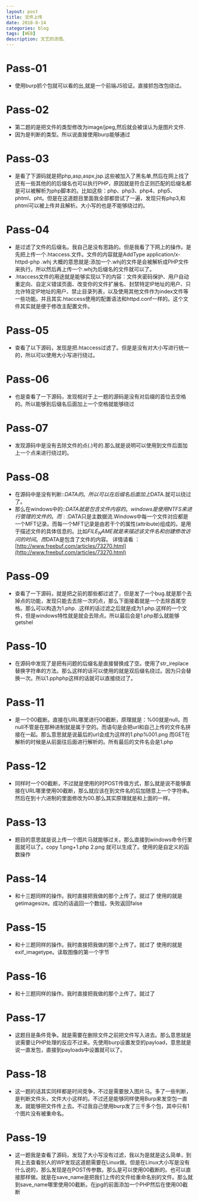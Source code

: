 ```yaml
---
layout: post
title: 文件上传
date: 2018-8-14
categories: blog
tags: [WEB]
description: 文艺的流氓。
---
```

# Pass-01 #
 - 使用burp抓个包就可以看的出,就是一个前端JS验证。直接抓包改包绕过。
# Pass-02 #
 - 第二题的是把文件的类型修改为image/jpeg,然后就会被误认为是图片文件.
 - 因为是判断的类型。所以说直接使用burp能够通过
# Pass-03 #
 - 是看了下源码就是把php,asp,aspx,jsp.这些被加入了黑名单,然后在网上找了还有一些其他的的后缀名也可以执行PHP，原因就是符合正则匹配的后缀名都是可以被解析为php脚本的。比如这些：php、php3、php4、php5、phtml、pht。但是在这道题目里面我全部都尝试了一遍，发现只有php3,和phtml可以被上传并且解析。大小写的也是不能够绕过的。
# Pass-04 #
 - 是过滤了文件的后缀名。我自己是没有思路的。但是我看了下网上的操作。是先把上传一个.htaccess.文件。文件的内容就是AddType application/x-httpd-php .whj 大概的意思就是:添加一个.whj的文件是会被解析成PHP文件来执行。所以然后再上传一个.whj为后缀名的文件就可以了。
 - .htaccess文件的用途就是能够实现以下的内容：文件夹密码保护、用户自动重定向、自定义错误页面、改变你的文件扩展名、封禁特定IP地址的用户、只允许特定IP地址的用户、禁止目录列表，以及使用其他文件作为index文件等一些功能。并且其实.htaccess使用的配置语法和httpd.conf一样的。这个文件其实就是便于修改主配置文件。
# Pass-05 #
 - 查看了以下源码，发现是把.htaccess过滤了。但是是没有对大小写进行统一的，所以可以使用大小写进行绕过。
# Pass-06 #
 - 也是查看了一下源码，发现相对于上一题的源码是没有对后缀的首位去空格的。所以能够到后缀名后面加上一个空格就能够绕过
# Pass-07 #
 - 发现源码中是没有去除文件的点(.)号的.那么就是说明可以使用到文件后面加上一个点来进行绕过的。
# Pass-08 #
 - 在源码中是没有判断::$DATA的。所以可以在后缀名后面加上$DATA.就可以绕过了。
 - 那么在windows中的::$DATA就是包含文件内容的。windows是使用NTFS来进行管理的文件的。而::$DATA只是主数据流.Windows中每一个文件对应都是一个MFT记录。而每一个MFT记录是由若干个的属性(attribute)组成的。是用于描述文件的具体信息的。比如$FILE_NAME就是来描述该文件名和创建修改访问的时间。而$DATA是包含了文件的内容。 详情请看 ：[http://www.freebuf.com/articles/73270.html](http://www.freebuf.com/articles/73270.html)
# Pass-09 #
 - 查看了一下源码，就是把之前的那些都过滤了，但是发了一个bug.就是那个去掉点的功能，发现只能去去除一次的点，那么下面接着就是一个去除首尾空格。那么可以构造为1.php. .这样的话过滤之后就是成为1.php.这样的一个文件，但是windows特性就是就会去除点。所以最后会是1.php那么就能够getshel
# Pass-10 #
 - 在源码中发现了是把有问题的后缀名是直接替换成了空。使用了str_ireplace替换字符串的方法。那么这样的话可以使用的就是双后缀名绕过。因为只会替换一次。所以1.pphphp这样的话就可以直接绕过了。
# Pass-11 #
 - 是一个00截断。直接在URL哪里进行00截断，原理就是：%00就是null。而null不管是在那种进制就是属于空的。而语句是会把url和自己上传的文件名拼接在一起。那么意思就是说最后的url会成为这样的1.php%001.png 而GET在解析的时候是从前面往后面进行解析的。所有最后的文件名会是1.php 
# Pass-12 #
 - 同样时一个00截断，不过就是使用的时POST传值方式，那么就是说不能够直接在URL哪里使用00截断，那么就应该在到文件名的后加随意上一个字符串。然后在到十六进制的里面修改为00.那么其实原理就是和上面的一样。
# Pass-13 #
 - 题目的意思就是说上传一个图片马就能够过关。那么直接到windows命令行里面就可以了。copy 1.png+1.php 2.png 就可以生成了。使用的是自定义的函数操作
# Pass-14 #
 - 和十三题同样的操作。我时直接把我做的那个上传了。就过了 使用的就是getimagesize。成功的话返回一个数组，失败返回false
# Pass-15 #
 - 和十三题同样的操作。我时直接把我做的那个上传了。就过了 使用的就是exif_imagetype。读取图像的第一个字节
# Pass-16 #
 - 和十三题同样的操作。我时直接把我做的那个上传了。就过了 
# Pass-17 #
 - 这题目是条件竞争。就是需要在删除文件之前把文件写入进去。那么意思就是说需要让PHP处理的反应不过来。先使用burp设置发空的payload，意思就是说一直发包，直接到payloads中设置就可以了。
# Pass-18 #
 - 这一题的话其实同样都是时间竞争，不过是需要放入图片马。多了一些判断，是判断文件头，文件大小这样的。不过还是能够同样使用Burp来发空包一直发。就能够把文件传上去。不过我自己使用burp发了三千多个包，其中只有1个图片没有被重命名。
# Pass-19 #
 - 这一题我是查看了源码，发现了大小写没有过滤，我以为是就是这么简单，到网上去查看别人的WP发现这道题需要在Linux做。但是在Linux大小写是没有什么说的，那么发现是在POST传参数。那么是可以使用00截断的。也可以直接那样做。就是在save_name是把我们上传的文件给重命名别的文件。那么就到save_name哪里使用00截断。在jpg的前面添加一个PHP然后在使用00截断